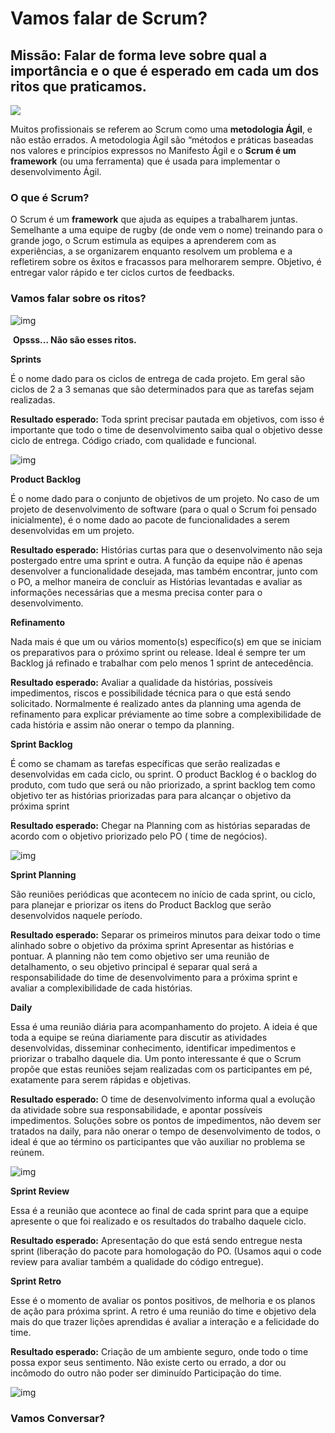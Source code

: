 # **Vamos falar de Scrum?**

## **Missão: Falar de forma leve sobre qual a importância e o que é esperado em cada um dos ritos que praticamos.**

<img  center src = https://lh4.googleusercontent.com/QX5Lb7Uzqoes4XIxdQNYTYbdP0n351UIvz31YIwNa-R75tj_Mimg9wqzEwTWXwfZZjXgr5_zjAEu6VOz1yiEbPeKHeQaOgqoxB039gCvq89xI1HpYFANJUe91wIIs08sT6YnZBAH6aN3--I>

Muitos profissionais se referem ao Scrum como uma **metodologia Ágil**, e não estão errados. A metodologia Ágil são “métodos e práticas baseadas nos valores e princípios expressos no Manifesto Ágil e o **Scrum é um framework** (ou uma ferramenta) que é usada para implementar o desenvolvimento Ágil.

### O que é Scrum?

O Scrum é um **framework** que ajuda as equipes a trabalharem juntas. Semelhante a uma equipe de rugby (de onde vem o nome) treinando para o grande jogo, o Scrum estimula as equipes a aprenderem com as experiências, a se organizarem enquanto resolvem um problema e a refletirem sobre os êxitos e fracassos para melhorarem sempre. Objetivo, é entregar valor rápido e ter ciclos curtos de feedbacks.

### **Vamos falar sobre os ritos?**

![img](https://lh6.googleusercontent.com/LzL6uLZdMcrPcWt1g7lp_Q0ds4vuPcaBhkoMabJxlN5s27ZEQ9c3AV9RRi-phzuOHmyKSKenIaqpxaBnEbLxIe5ynjewkb6r7d92STL9Hu2cki38fqrUvviwDE2Gc0_RGngORAG23FlD7Fs)

​ **Opsss… Não são esses ritos.**

**Sprints**

É o nome dado para os ciclos de entrega de cada projeto. Em geral são ciclos de 2 a 3 semanas que são determinados para que as tarefas sejam realizadas.

**Resultado esperado:** Toda sprint precisar pautada em objetivos, com isso é importante que todo o time de desenvolvimento saiba qual o objetivo desse ciclo de entrega. Código criado, com qualidade e funcional.

![img](https://lh3.googleusercontent.com/uzncKZgsYX1nhTtxeKZxDqL8q1cKzIw8FwGuLl6dj0bjuIxQgJPtc3Mmc09aD0bbv98EzyWz0NndV4z9QlYnAMKAxB9s9b7riYCeI7tzvTPdu_E-QQvlq4p5o_pdm3j4OQR91OD2jKDWBVc)

**Product Backlog**

É o nome dado para o conjunto de objetivos de um projeto. No caso de um projeto de desenvolvimento de software (para o qual o Scrum foi pensado inicialmente), é o nome dado ao pacote de funcionalidades a serem desenvolvidas em um projeto.

**Resultado esperado:** Histórias curtas para que o desenvolvimento não seja postergado entre uma sprint e outra. A função da equipe não é apenas desenvolver a funcionalidade desejada, mas também encontrar, junto com o PO, a melhor maneira de concluir as Histórias levantadas e avaliar as informações necessárias que a mesma precisa conter para o desenvolvimento.

**Refinamento**

Nada mais é que um ou vários momento(s) específico(s) em que se iniciam os preparativos para o próximo sprint ou release. Ideal é sempre ter um Backlog já refinado e trabalhar com pelo menos 1 sprint de antecedência.

**Resultado esperado:** Avaliar a qualidade da histórias, possíveis impedimentos, riscos e possibilidade técnica para o que está sendo solicitado. Normalmente é realizado antes da planning uma agenda de refinamento para explicar préviamente ao time sobre a complexibilidade de cada história e assim não onerar o tempo da planning.

**Sprint Backlog**

É como se chamam as tarefas específicas que serão realizadas e desenvolvidas em cada ciclo, ou sprint. O product Backlog é o backlog do produto, com tudo que será ou não priorizado, a sprint backlog tem como objetivo ter as histórias priorizadas para para alcançar o objetivo da próxima sprint

**Resultado esperado:** Chegar na Planning com as histórias separadas de acordo com o objetivo priorizado pelo PO ( time de negócios).

![img](https://lh6.googleusercontent.com/RN4-kAI2uj_5w1FEjNB-YiBG2QCzeHsNEtQtmlmIcrMqd7EjahlgFN45277wnuqQiX8p1vAOt-q2O1aqWfHe_JRQzaoxV0fK0Hze64u6icGxCRozz7ba1XTR7M7jBBZO4Z4-j70wFCzISts)

**Sprint Planning**

São reuniões periódicas que acontecem no início de cada sprint, ou ciclo, para planejar e priorizar os itens do Product Backlog que serão desenvolvidos naquele período.

**Resultado esperado:** Separar os primeiros minutos para deixar todo o time alinhado sobre o objetivo da próxima sprint Apresentar as histórias e pontuar. A planning não tem como objetivo ser uma reunião de detalhamento, o seu objetivo principal é separar qual será a responsabilidade do time de desenvolvimento para a próxima sprint e avaliar a complexibilidade de cada histórias.

**Daily**

Essa é uma reunião diária para acompanhamento do projeto. A ideia é que toda a equipe se reúna diariamente para discutir as atividades desenvolvidas, disseminar conhecimento, identificar impedimentos e priorizar o trabalho daquele dia. Um ponto interessante é que o Scrum propõe que estas reuniões sejam realizadas com os participantes em pé, exatamente para serem rápidas e objetivas.

**Resultado esperado:** O time de desenvolvimento informa qual a evolução da atividade sobre sua responsabilidade, e apontar possíveis impedimentos. Soluções sobre os pontos de impedimentos, não devem ser tratados na daily, para não onerar o tempo de desenvolvimento de todos, o ideal é que ao término os participantes que vão auxiliar no problema se reúnem.

![img](https://lh6.googleusercontent.com/6LrJA9hw98dDt46BAnkorUSOVfx6hkG3kUpMv-buA9khEkfCV8njQieM0eDadVsjNheSocbaxM9wQS132KJzUkiTWEj_0zn3w8O0tDUVwu7VHT_J21485nkMWB1xKjL6YZ7Q-cQRbbdrzHM)

**Sprint Review**

Essa é a reunião que acontece ao final de cada sprint para que a equipe apresente o que foi realizado e os resultados do trabalho daquele ciclo.

**Resultado esperado:** Apresentação do que está sendo entregue nesta sprint (liberação do pacote para homologação do PO. (Usamos aqui o code review para avaliar também a qualidade do código entregue).

**Sprint Retro**

Esse é o momento de avaliar os pontos positivos, de melhoria e os planos de ação para próxima sprint. A retro é uma reunião do time e objetivo dela mais do que trazer lições aprendidas é avaliar a interação e a felicidade do time.

**Resultado esperado:** Criação de um ambiente seguro, onde todo o time possa expor seus sentimento. Não existe certo ou errado, a dor ou incômodo do outro não poder ser diminuído Participação do time.

![img](https://lh5.googleusercontent.com/TIcUJPsQ0oBqvH4pI5GpPSRSinFPLvESxFzRmnG_oOLer1J1ERCNT03Oifw4oGJcfIhnxZtPi9ryzIrEbmwHVMu_iSkBYlcP_oo5qSfePEnGLkfSnIwx6KbqZxT-vDadAkSQ3j0Tjc1YiWU)

### **Vamos Conversar?**
